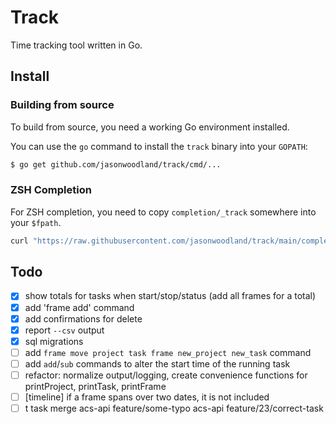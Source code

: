 # Track

Time tracking tool written in Go.

## Install

### Building from source

To build from source, you need a working Go environment installed.

You can use the `go` command to install the `track` binary into your `GOPATH`:

```sh
$ go get github.com/jasonwoodland/track/cmd/...
```

### ZSH Completion

For ZSH completion, you need to copy `completion/_track` somewhere into your `$fpath`.

```sh
curl "https://raw.githubusercontent.com/jasonwoodland/track/main/completion/_track" > /opt/homebrew/share/zsh/site-functions/_track
```

## Todo

- [x] show totals for tasks when start/stop/status (add all frames for a total)
- [x] add 'frame add' command
- [x] add confirmations for delete
- [x] report `--csv` output
- [x] sql migrations
- [ ] add `frame move project task frame new_project new_task` command
- [ ] add `add`/`sub` commands to alter the start time of the running task
- [ ] refactor: normalize output/logging, create convenience functions for printProject, printTask, printFrame
- [ ] [timeline] if a frame spans over two dates, it is not included
- [ ] t task merge acs-api feature/some-typo acs-api feature/23/correct-task

